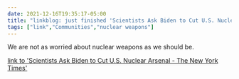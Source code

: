 ```yaml
---
date: 2021-12-16T19:35:17-05:00
title: "linkblog: just finished 'Scientists Ask Biden to Cut U.S. Nuclear Arsenal - The New York Times'"
tags: ["link","Communities","nuclear weapons"]
---
```

We are not as worried about nuclear weapons as we should be.
 
[link to 'Scientists Ask Biden to Cut U.S. Nuclear Arsenal - The New York Times'](https://www.nytimes.com/2021/12/16/us/politics/scientists-letter-nuclear-arsenal.html)
